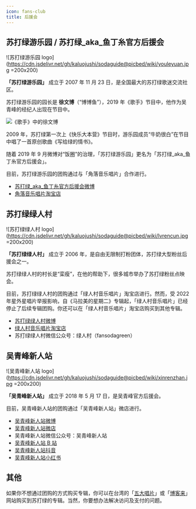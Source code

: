 ```yaml
---
icon: fans-club
title: 后援会
---
```


## 苏打绿游乐园 / 苏打绿_aka_鱼丁糸官方后援会

![苏打绿游乐园 logo](https://cdn.jsdelivr.net/gh/kaluojushi/sodaguide@picbed/wiki/youleyuan.jpg =200x200)

**「苏打绿游乐园」** 成立于 2007 年 11 月 23 日，是全国最大的苏打绿歌迷交流社区。

苏打绿游乐园的园长是 **徐文博**（“博博鱼”），2019 年《歌手》节目中，他作为吴青峰的经纪人出现在节目中。

![《歌手》中的徐文博](https://cdn.jsdelivr.net/gh/kaluojushi/sodaguide@picbed/wiki/xuwenbo.png)

2009 年，苏打绿第一次上《快乐大本营》节目时，游乐园成员“牛奶很白”在节目中唱了一首原创歌曲《写给绿的情书》。

随着 2019 年 9 月微博对“饭圈”的治理，「苏打绿游乐园」更名为「苏打绿_aka_鱼丁糸官方后援会」。

目前，苏打绿游乐园的团购通过与「角落音乐唱片」合作进行。

- [苏打绿_aka_鱼丁糸官方后援会微博](https://weibo.com/u/1678065052)
- [角落音乐唱片淘宝店](https://jiaoluocd.taobao.com/) 

## 苏打绿绿人村

![苏打绿绿人村 logo](https://cdn.jsdelivr.net/gh/kaluojushi/sodaguide@picbed/wiki/lvrencun.jpg =200x200)

**「苏打绿绿人村」** 成立于 2006 年，是自由无限制打粉团体，苏打绿大型粉丝后援会之一。

苏打绿绿人村的村长是“栾瘦”，在他的帮助下，很多城市举办了苏打绿粉丝点映会。

目前，苏打绿绿人村的团购通过「绿人村音乐唱片」淘宝店进行。然而，受 2022 年星外星唱片举报影响，自《马拉美的星期二》专辑起，「绿人村音乐唱片」已经停止了后续专辑团购。你还可以在「绿人村音乐唱片」淘宝店购买到其他专辑。

- [苏打绿绿人村微博](https://weibo.com/u/1676325360)
- [绿人村音乐唱片淘宝店](https://shop62822395.taobao.com/)
- 苏打绿绿人村微信公众号：绿人村（fansodagreen）

## 吴青峰新人站

![吴青峰新人站 logo](https://cdn.jsdelivr.net/gh/kaluojushi/sodaguide@picbed/wiki/xinrenzhan.jpg =200x200)

**「吴青峰新人站」** 成立于 2018 年 5 月 17 日，是吴青峰官方后援会。

目前，吴青峰新人站的团购通过「吴青峰新人站」微店进行。

- [吴青峰新人站微博](https://weibo.com/u/6552585714)
- [吴青峰新人站微店](https://shop1780963986.v.weidian.com/?userid=1780963986)
- 吴青峰新人站微信公众号：吴青峰新人站
- [吴青峰新人站 B 站](https://space.bilibili.com/346969784)
- [吴青峰新人站抖音](https://www.douyin.com/user/MS4wLjABAAAA0dSF2BAErm_iQ5uD0S-r2OdRf96CXMrkx5Iv6REyu7g)
- [吴青峰新人站小红书](https://www.xiaohongshu.com/user/profile/5d3804950000000011021658)

## 其他

如果你不想通过团购的方式购买专辑，你可以在台湾的「[五大唱片](https://www.5music.com.tw/)」或「[博客来](https://www.books.com.tw/)」网站购买到苏打绿的专辑。当然，你要想办法解决访问及支付的问题。
